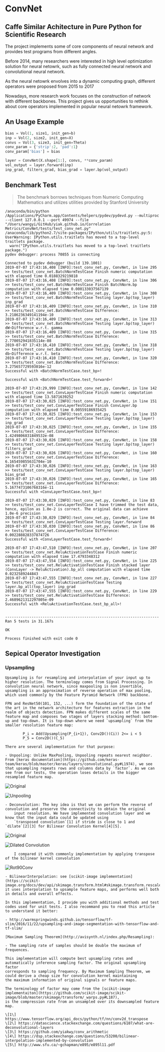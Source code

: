 ConvNet
=======

## Caffe Similar Achitecture in Pure Python for Scientific Research

The project implements some of core components of neural network and provides
test programs from different angles.

Before 2014, many researchers were interested in high level optimization solution for neural netowrk, such as fully connected neural network and convolutional neural network.

As the neural netowrk envolves into a dynamic computing graph, different operators were proposed from 2015 to 2017

Nowadays, more research work focuses on the construction of network with different backbones. This project gives us opportunities to rethink about core operators implemented in popular neural netowrk framework.

## An Usage Example

```python
bias = Vol(1, size1, init_gen=b)
inp = Vol(2, size2, init_gen=X)
convs = Vol(3, size3, init_gen=Theta)
conv_param = {'strip':2, 'pad':1}
conv_param['bias'] = bias

layer = ConvNet(X.shape[1:], convs, **conv_param)
vol_output = layer.forward(inp)
inp_grad, filters_grad, bias_grad = layer.bp(vol_output)
```

## Benchmark Test

> The benchmark borrows techniques from Numeric Computing Mathematics and utilizes utilities
provided by Stanford University

```text
/anaconda/bin/python /Applications/PyCharm.app/Contents/helpers/pydev/pydevd.py --multiproc --client 127.0.0.1 --port 49974 --file "/Users/wangyi/GitHub/yiak.github.io/Correlation Metrics/ConvNet/tests/test_conv_net.py"
/anaconda/lib/python2.7/site-packages/IPython/utils/traitlets.py:5: UserWarning: IPython.utils.traitlets has moved to a top-level traitlets package.
  warn("IPython.utils.traitlets has moved to a top-level traitlets package.")
pydev debugger: process 70855 is connecting

Connected to pydev debugger (build 139.1001)
2019-07-07 17:43:16,408 [INFO]:test_conv_net.py, ConvNet, in line 295 >> tests/test_conv_net.BatchNormTestCase Finish numeric computation with elapsed time 0.0188329219818
2019-07-07 17:43:16,408 [INFO]:test_conv_net.py, ConvNet, in line 306 >> tests/test_conv_net.BatchNormTestCase Finish BatchNorm.bp computation with elapsed time 0.000133037567139
2019-07-07 17:43:16,409 [INFO]:test_conv_net.py, ConvNet, in line 308 >> tests/test_conv_net.BatchNormTestCase Testing layer.bp(top_layer) inp_grad
2019-07-07 17:43:16,409 [INFO]:test_conv_net.py, ConvNet, in line 310 >> tests/test_conv_net.BatchNormTestCase Difference: 3.2186236349141194e-10
2019-07-07 17:43:16,409 [INFO]:test_conv_net.py, ConvNet, in line 313 >> tests/test_conv_net.BatchNormTestCase Testing layer.bp(top_layer) dW~Difference w.r.t. gamma
2019-07-07 17:43:16,409 [INFO]:test_conv_net.py, ConvNet, in line 315 >> tests/test_conv_net.BatchNormTestCase Difference: 2.770052941835114e-08
2019-07-07 17:43:16,410 [INFO]:test_conv_net.py, ConvNet, in line 318 >> tests/test_conv_net.BatchNormTestCase Testing layer.bp(top_layer) db~Difference w.r.t. beta
2019-07-07 17:43:16,410 [INFO]:test_conv_net.py, ConvNet, in line 320 >> tests/test_conv_net.BatchNormTestCase Difference: 3.275657729593016e-12
Successful with <BatchNormTestCase.test_bp>!

Successful with <BatchNormTestCase.test_forward>!

2019-07-07 17:43:29,999 [INFO]:test_conv_net.py, ConvNet, in line 142 >> tests/test_conv_net.ConvLayerTestCase Finish numeric computation with elapsed time 13.5871639252
2019-07-07 17:43:30,025 [INFO]:test_conv_net.py, ConvNet, in line 151 >> tests/test_conv_net.ConvLayerTestCase Finish ConvLayer.bp computation with elapsed time 0.00559186935425
2019-07-07 17:43:30,025 [INFO]:test_conv_net.py, ConvNet, in line 153 >> tests/test_conv_net.ConvLayerTestCase Testing layer.bp(top_layer) inp_grad
2019-07-07 17:43:30,025 [INFO]:test_conv_net.py, ConvNet, in line 155 >> tests/test_conv_net.ConvLayerTestCase Difference: 1.4249806831849532e-08
2019-07-07 17:43:30,026 [INFO]:test_conv_net.py, ConvNet, in line 158 >> tests/test_conv_net.ConvLayerTestCase Testing layer.bp(top_layer) filters_grad
2019-07-07 17:43:30,026 [INFO]:test_conv_net.py, ConvNet, in line 160 >> tests/test_conv_net.ConvLayerTestCase Difference: 6.165459855631704e-10
2019-07-07 17:43:30,026 [INFO]:test_conv_net.py, ConvNet, in line 163 >> tests/test_conv_net.ConvLayerTestCase Testing layer.bp(top_layer) bias_grad
2019-07-07 17:43:30,026 [INFO]:test_conv_net.py, ConvNet, in line 165 >> tests/test_conv_net.ConvLayerTestCase Difference: 5.1677473106768316e-11
Successful with <ConvLayerTestCase.test_bp>!

2019-07-07 17:43:30,029 [INFO]:test_conv_net.py, ConvNet, in line 83 >> tests/test_conv_net.ConvLayerTestCase I have trimmed the test data, hence, epilon as 1.0e-2 is correct. The original data can achieve 1.0e-6 precision
2019-07-07 17:43:30,029 [INFO]:test_conv_net.py, ConvNet, in line 84 >> tests/test_conv_net.ConvLayerTestCase Testing layer.forward
2019-07-07 17:43:30,030 [INFO]:test_conv_net.py, ConvNet, in line 86 >> tests/test_conv_net.ConvLayerTestCase Difference: 0.002288828337874726
Successful with <ConvLayerTestCase.test_forward>!

2019-07-07 17:43:47,510 [INFO]:test_conv_net.py, ConvNet, in line 207 >> tests/test_conv_net.ReluActivationTestCase Finish numeric computation with elapsed time 17.4793348312
2019-07-07 17:43:47,554 [INFO]:test_conv_net.py, ConvNet, in line 225 >> tests/test_conv_net.ReluActivationTestCase Finish stacked layer (ConvLayer -> ReluActivation).bp_all computation with elapsed time 0.0232589244843
2019-07-07 17:43:47,555 [INFO]:test_conv_net.py, ConvNet, in line 227 >> tests/test_conv_net.ReluActivationTestCase Testing layer.bp_all(top_layer) inp_grad
2019-07-07 17:43:47,555 [INFO]:test_conv_net.py, ConvNet, in line 229 >> tests/test_conv_net.ReluActivationTestCase Difference: 2.4689621312297805e-09
Successful with <ReluActivationTestCase.test_bp_all>!


----------------------------------------------------------------------
Ran 5 tests in 31.167s

OK

Process finished with exit code 0
```

## Sepical Operator Investigation

### Upsampling

    Upsampling is for resampling and interpolation of your input up to higher resolution. The terminology comes from Signal Processing. In convolution neural network, since maxpooling is non invertible, upsampling is an approximation of reverse operation of max pooling, which used commonly by the Feature Pyramid Network (FPN) backbone.

    FPN and ResNet50(101, 152, ...) form the foundation of the state of the art in the network architecture for features extraction in the realm of objects detection. FPN makes different scales of the same feature map and composes two stages of layers stacking method: bottom-up and top-down. It is top-down where we need `upsampling` from the smaller resolution feature map:

```text
        P_i = Add(Upsampling(P_{i+1}), Conv2D()(Ci)) 2<= i < 5
        P_5 = Conv2D()(C_5)
```

    There are several implementation for that purpose:

    - Unpooling: Unlike MaxPooling, Unpooling repeats nearest neighbor. From [keras documentation](https://github.com/keras-team/keras/blob/master/keras/layers/convolutional.py#L1974), we see that upsampling repeats rows and columns data by `factor`. As we can see from our tests, the operation loses details in the bigger resampled feature map.

![Original](static/images/ori_img.png)

![Unpooling](static/images/Bilinear_Upsampling_resize.png)

    - Deconvolution: The key idea is that we can perform the reverse of convolution and preserve the connectivity to obtain the original
        input resolution. We have implemented convolution layer and we know that the input data could be updated using
        `transposed convolution`[1] if stride is close to 1 and `dilate`[2][3] for Bilinear Convolution Kernel[4][5].

![Original](static/images/ori_img.png)

![Dilated Convolution](static/images/zero_padding_Conv2dTranspose_Upsampling.png)

        I compared it with commonly implementation by applying transpose of the bilinear kernel convolution

![Rot90Conv](static/images/zero_padding_Rot90Conv_upsampling.png)

    - BilinearInterpolation: see [scikit-image implementation](https://scikit-image.org/docs/dev/api/skimage.transform.html#skimage.transform.rescale), it uses interpolation to upsample feature maps, and performs well both in details and overall effects.

    In this implementation, I provide you with additional methods and test codes used for unit tests. I also recommand you to read this article to understand it better:

    - http://warmspringwinds.github.io/tensorflow/tf-slim/2016/11/22/upsampling-and-image-segmentation-with-tensorflow-and-tf-slim/

    [Maximum Sampling Theorem](http://avisynth.nl/index.php/Resampling):

    - The sampling rate of samples should be double the maximum of frequences.

    This implementation will compute best upsampling rates and automatically inference sampling factor. The original upsampling factor
    corresponds to sampling frequency. By Maximum Sampling Theorem, we could derive a cheap size for convolution kernel maintaining
    the maximum information of original signals or feature maps.

    The terminology of factor may come from the [scikit-image implementaiton](https://github.com/scikit-image/scikit-image/blob/master/skimage/transform/_warps.py#L187),
    is the compression rate from an unsampled over its downsampled feature map.

    \[1\] https://www.tensorflow.org/api_docs/python/tf/nn/conv2d_transpose
    \[2\] https://datascience.stackexchange.com/questions/6107/what-are-deconvolutional-layers
    \[3\] https://github.com/yiakwy/conv_arithmetic
    \[4\] https://dsp.stackexchange.com/questions/53200/bilinear-interpolation-implemented-by-convolution
    \[5\] http://www.sfu.ca/~gchapman/e895/e895l11.pdf
